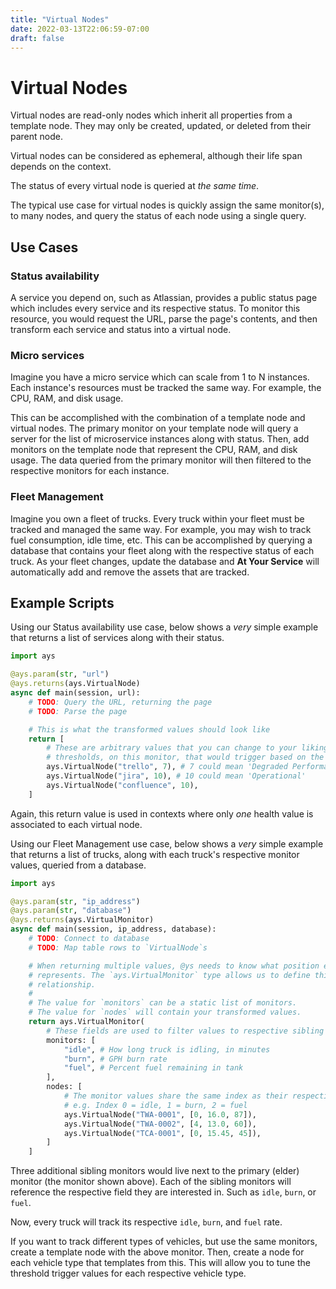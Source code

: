 ```yaml
---
title: "Virtual Nodes"
date: 2022-03-13T22:06:59-07:00
draft: false
---
```


# Virtual Nodes

Virtual nodes are read-only nodes which inherit all properties from a template node. They may only be created, updated, or deleted from their parent node.

Virtual nodes can be considered as ephemeral, although their life span depends on the context.

The status of every virtual node is queried at _the same time_.

The typical use case for virtual nodes is quickly assign the same monitor(s), to many nodes, and query the status of each node using a single query.

## Use Cases

### Status availability

A service you depend on, such as Atlassian, provides a public status page which includes every service and its respective status. To monitor this resource, you would request the URL, parse the page's contents, and then transform each service and status into a virtual node.

### Micro services

Imagine you have a micro service which can scale from 1 to N instances. Each instance's resources must be tracked the same way. For example, the CPU, RAM, and disk usage.

This can be accomplished with the combination of a template node and virtual nodes. The primary monitor on your template node will query a server for the list of microservice instances along with status. Then, add monitors on the template node that represent the CPU, RAM, and disk usage. The data queried from the primary monitor will then filtered to the respective monitors for each instance.

### Fleet Management

Imagine you own a fleet of trucks. Every truck within your fleet must be tracked and managed the same way. For example, you may wish to track fuel consumption, idle time, etc. This can be accomplished by querying a database that contains your fleet along with the respective status of each truck. As your fleet changes, update the database and **At Your Service** will automatically add and remove the assets that are tracked.

## Example Scripts

Using our Status availability use case, below shows a _very_ simple example that returns a list of services along with their status.

```python
import ays

@ays.param(str, "url")
@ays.returns(ays.VirtualNode)
async def main(session, url):
    # TODO: Query the URL, returning the page
    # TODO: Parse the page

    # This is what the transformed values should look like
    return [
        # These are arbitrary values that you can change to your liking. You would then create
        # thresholds, on this monitor, that would trigger based on the values returned here.
        ays.VirtualNode("trello", 7), # 7 could mean 'Degraded Performance'
        ays.VirtualNode("jira", 10), # 10 could mean 'Operational'
        ays.VirtualNode("confluence", 10),
    ]
```

Again, this return value is used in contexts where only _one_ health value is associated to each virtual node.

Using our Fleet Management use case, below shows a _very_ simple example that returns a list of trucks, along with each truck's respective monitor values, queried from a database.

```python
import ays

@ays.param(str, "ip_address")
@ays.param(str, "database")
@ays.returns(ays.VirtualMonitor)
async def main(session, ip_address, database):
    # TODO: Connect to database
    # TODO: Map table rows to `VirtualNode`s

    # When returning multiple values, @ys needs to know what position each value
    # represents. The `ays.VirtualMonitor` type allows us to define this
    # relationship.
    #
    # The value for `monitors` can be a static list of monitors.
    # The value for `nodes` will contain your transformed values.
    return ays.VirtualMonitor(
        # These fields are used to filter values to respective sibling measurements
        monitors: [
            "idle", # How long truck is idling, in minutes
            "burn", # GPH burn rate
            "fuel", # Percent fuel remaining in tank
        ],
        nodes: [
            # The monitor values share the same index as their respective field above
            # e.g. Index 0 = idle, 1 = burn, 2 = fuel
            ays.VirtualNode("TWA-0001", [0, 16.0, 87]),
            ays.VirtualNode("TWA-0002", [4, 13.0, 60]),
            ays.VirtualNode("TCA-0001", [0, 15.45, 45]),
        ]
    ]
```

Three additional sibling monitors would live next to the primary (elder) monitor (the monitor shown above). Each of the sibling monitors will reference the respective field they are interested in. Such as `idle`, `burn`, or `fuel`.

Now, every truck will track its respective `idle`, `burn`, and `fuel` rate.

If you want to track different types of vehicles, but use the same monitors, create a template node with the above monitor. Then, create a node for each vehicle type that templates from this. This will allow you to tune the threshold trigger values for each respective vehicle type.
